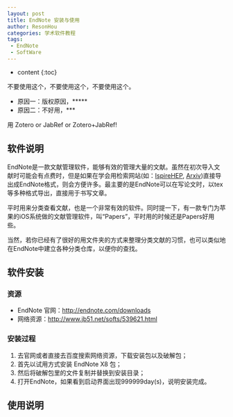 ```yaml
---
layout: post
title: EndNote 安装与使用
author: ResonHou
categories: 学术软件教程
tags:
 - EndNote
 - SoftWare
---
```


* content
{:toc}

不要使用这个，不要使用这个，不要使用这个。  
- 原因一：版权原因，*****  
- 原因二：不好用，***

用 Zotero or JabRef or Zotero+JabRef!
<!-- more -->

## 软件说明
EndNote是一款文献管理软件，能够有效的管理大量的文献。虽然在初次导入文献时可能会有点费时，但是如果在学会用检索网站(如：[IspireHEP](http://ispirehep.net), [Arxiv](https://arxiv.org/list/hep-ph/new))直接导出成EndNote格式，则会方便许多。最主要的是EndNote可以在写论文时，以tex等多种格式导出，直接用于书写文章。

平时用来分类查看文献，也是一个非常有效的软件。同时提一下，有一款专门为苹果的iOS系统做的文献管理软件，叫“Papers”，平时用的时候还是Papers好用些。

当然，若你已经有了很好的用文件夹的方式来整理分类文献的习惯，也可以类似地在EndNote中建立各种分类仓库，以便你的查找。

## 软件安装

### 资源

* EndNote 官网：http://endnote.com/downloads
* 网络资源：http://www.jb51.net/softs/539621.html

### 安装过程

1. 去官网或者直接去百度搜索网络资源，下载安装包以及破解包；
2. 首先以试用方式安装 EndNote X8 包；
3. 然后将破解包里的文件复制并替换到安装目录；
4. 打开EndNote，如果看到启动界面出现999999day(s)，说明安装完成。

## 使用说明
